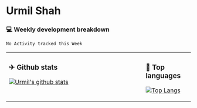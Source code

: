 # Urmil Shah

<table>
<tr>
<td valign="top" width="74%">

### ✈ Github stats

[![Urmil's github stats](https://github-readme-stats.vercel.app/api?username=urmilshah1&show_icons=true&line_height=21&show_icons=true&theme=tokyonight)](https://github.com/urmilshah1/github-readme-stats)

</td>

<td valign="top" width="46%">

### 📕 Top languages

[![Top Langs](https://github-readme-stats.vercel.app/api/top-langs/?username=urmilshah1&show_icons=true&layout=compact&theme=vue)](https://github.com/urmilshah1/github-readme-stats)

</td>
</tr>
  
### 💻 Weekly development breakdown
<!--START_SECTION:waka-->
```text
No Activity tracked this Week
```
<!--END_SECTION:waka-->

